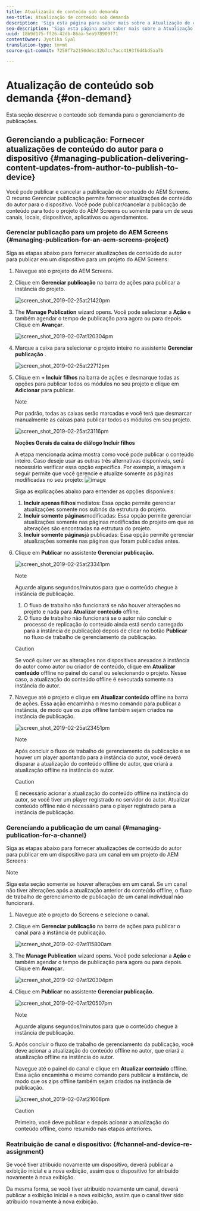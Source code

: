 ```yaml
---
title: Atualização de conteúdo sob demanda
seo-title: Atualização de conteúdo sob demanda
description: 'Siga esta página para saber mais sobre a Atualização de conteúdo sob demanda.  '
seo-description: 'Siga esta página para saber mais sobre a Atualização de conteúdo sob demanda.  '
uuid: 18b9d175-ff26-42db-86aa-5ea978909f71
contentOwner: Jyotika Syal
translation-type: tm+mt
source-git-commit: 7250f7a2150debc12b7cc7acc4193f6d4bd5aa7b

---
```



# Atualização de conteúdo sob demanda {#on-demand}

Esta seção descreve o conteúdo sob demanda para o gerenciamento de publicações.

## Gerenciando a publicação: Fornecer atualizações de conteúdo do autor para o dispositivo {#managing-publication-delivering-content-updates-from-author-to-publish-to-device}

Você pode publicar e cancelar a publicação de conteúdo do AEM Screens. O recurso Gerenciar publicação permite fornecer atualizações de conteúdo do autor para o dispositivo. Você pode publicar/cancelar a publicação de conteúdo para todo o projeto do AEM Screens ou somente para um de seus canais, locais, dispositivos, aplicativos ou agendamentos.

### Gerenciar publicação para um projeto do AEM Screens {#managing-publication-for-an-aem-screens-project}

Siga as etapas abaixo para fornecer atualizações de conteúdo do autor para publicar em um dispositivo para um projeto do AEM Screens:

1. Navegue até o projeto do AEM Screens.
1. Clique em **Gerenciar publicação** na barra de ações para publicar a instância do projeto.

   ![screen_shot_2019-02-25at21420pm](assets/screen_shot_2019-02-25at21420pm.png)

1. The **Manage Publication** wizard opens. Você pode selecionar a **Ação** e também agendar o tempo de publicação para agora ou para depois. Clique em **Avançar**.

   ![screen_shot_2019-02-07at120304pm](assets/screen_shot_2019-02-07at120304pm.png)

1. Marque a caixa para selecionar o projeto inteiro no assistente **Gerenciar publicação** .

   ![screen_shot_2019-02-25at22712pm](assets/screen_shot_2019-02-25at22712pm.png)

1. Clique em **+ Incluir filhos** na barra de ações e desmarque todas as opções para publicar todos os módulos no seu projeto e clique em **Adicionar** para publicar.

   >[!NOTE]
   >
   >Por padrão, todas as caixas serão marcadas e você terá que desmarcar manualmente as caixas para publicar todos os módulos em seu projeto.

   ![screen_shot_2019-02-25at23116pm](assets/screen_shot_2019-02-25at23116pm.png)

   **Noções Gerais da caixa de diálogo Incluir filhos**

   A etapa mencionada acima mostra como você pode publicar o conteúdo inteiro. Caso deseje usar as outras três alternativas disponíveis, será necessário verificar essa opção específica.
Por exemplo, a imagem a seguir permite que você gerencie e atualize somente as páginas modificadas no seu projeto:
   ![image](assets/author-publish-manage.png)

   Siga as explicações abaixo para entender as opções disponíveis:

   1. **Incluir apenas filhos**imediatos:
Essa opção permite gerenciar atualizações somente nos subnós da estrutura do projeto.
   1. **Incluir somente páginas**modificadas:
Essa opção permite gerenciar atualizações somente nas páginas modificadas do projeto em que as alterações são encontradas na estrutura do projeto.
   1. **Incluir somente páginas**já publicadas:
Essa opção permite gerenciar atualizações somente nas páginas que foram publicadas antes.


1. Clique em **Publicar** no assistente **Gerenciar publicação.**

   ![screen_shot_2019-02-25at23341pm](assets/screen_shot_2019-02-25at23341pm.png)

   >[!NOTE]
   >
   >Aguarde alguns segundos/minutos para que o conteúdo chegue à instância de publicação.
   >
   >
   >    1. O fluxo de trabalho não funcionará se não houver alterações no projeto e nada para **Atualizar conteúdo** offline.
   >    1. O fluxo de trabalho não funcionará se o autor não concluir o processo de replicação (o conteúdo ainda está sendo carregado para a instância de publicação) depois de clicar no botão **Publicar** no fluxo de trabalho de gerenciamento da publicação.


   > [!CAUTION]
   > Se você quiser ver as alterações nos dispositivos anexados à instância do autor como autor ou criador de conteúdo, clique em **Atualizar conteúdo** offline no painel do canal ou selecionando o projeto. Nesse caso, a atualização do conteúdo offline é executada somente na instância do autor.

1. Navegue até o projeto e clique em **Atualizar conteúdo** offline na barra de ações. Essa ação encaminha o mesmo comando para publicar a instância, de modo que os zips offline também sejam criados na instância de publicação.

   ![screen_shot_2019-02-25at23451pm](assets/screen_shot_2019-02-25at23451pm.png)


   >[!NOTE]
   >
   >Após concluir o fluxo de trabalho de gerenciamento da publicação e se houver um player apontando para a instância do autor, você deverá disparar a atualização do conteúdo offline do autor, que criará a atualização offline na instância do autor.

   >[!CAUTION]
   >
   >É necessário acionar a atualização do conteúdo offline na instância do autor, se você tiver um player registrado no servidor do autor. Atualizar conteúdo offline não é necessário para o player registrado para a instância de publicação.

### Gerenciando a publicação de um canal {#managing-publication-for-a-channel}

Siga as etapas abaixo para fornecer atualizações de conteúdo do autor para publicar em um dispositivo para um canal em um projeto do AEM Screens:

>[!NOTE]
>
>Siga esta seção somente se houver alterações em um canal. Se um canal não tiver alterações após a atualização anterior do conteúdo offline, o fluxo de trabalho de gerenciamento de publicação de um canal individual não funcionará.

1. Navegue até o projeto do Screens e selecione o canal.
1. Clique em **Gerenciar publicação** na barra de ações para publicar o canal para a instância de publicação.

   ![screen_shot_2019-02-07at115800am](assets/screen_shot_2019-02-07at115800am.png)

1. The **Manage Publication** wizard opens. Você pode selecionar a **Ação** e também agendar o tempo de publicação para agora ou para depois. Clique em **Avançar**.

   ![screen_shot_2019-02-07at120304pm](assets/screen_shot_2019-02-07at120304pm.png)

1. Clique em **Publicar** no assistente **Gerenciar publicação.**

   ![screen_shot_2019-02-07at120507pm](assets/screen_shot_2019-02-07at120507pm.png)

   >[!NOTE]
   >
   >Aguarde alguns segundos/minutos para que o conteúdo chegue à instância de publicação.

1. Após concluir o fluxo de trabalho de gerenciamento da publicação, você deve acionar a atualização do conteúdo offline no autor, que criará a atualização offline na instância do autor.

   Navegue até o painel do canal e clique em **Atualizar conteúdo** offline. Essa ação encaminha o mesmo comando para publicar a instância, de modo que os zips offline também sejam criados na instância de publicação.

   ![screen_shot_2019-02-07at21608pm](assets/screen_shot_2019-02-07at21608pm.png)

   >[!CAUTION]
   >
   >Primeiro, você deve publicar e depois acionar a atualização do conteúdo offline, como resumido nas etapas anteriores.

### Reatribuição de canal e dispositivo: {#channel-and-device-re-assignment}

Se você tiver atribuído novamente um dispositivo, deverá publicar a exibição inicial e a nova exibição, assim que o dispositivo for atribuído novamente à nova exibição.

Da mesma forma, se você tiver atribuído novamente um canal, deverá publicar a exibição inicial e a nova exibição, assim que o canal tiver sido atribuído novamente à nova exibição.